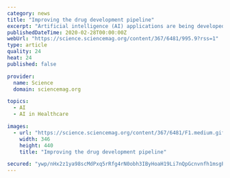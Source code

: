 ```yaml
---
category: news
title: "Improving the drug development pipeline"
excerpt: "Artificial intelligence (AI) applications are being developed to improve cancer drug discovery and administration. Moreover, AI can improve clinical trial design and therapeutic dosing strategies such as adaptive therapy, whereby patients are treated according to tumor response to avoid resistance. In a Perspective, Ho discusses how AI ..."
publishedDateTime: 2020-02-28T00:00:00Z
webUrl: "https://science.sciencemag.org/content/367/6481/995.9?rss=1"
type: article
quality: 24
heat: 24
published: false

provider:
  name: Science
  domain: sciencemag.org

topics:
  - AI
  - AI in Healthcare

images:
  - url: "https://science.sciencemag.org/content/367/6481/F1.medium.gif"
    width: 346
    height: 440
    title: "Improving the drug development pipeline"

secured: "ywp/nHx2z1ya98scMdPxq5rRfg4rN0obh3IByHoaH19Li7nQpGcnvnfh1msgPkgFM1J53n7ywCUATyuLA5Mel7gk98ygI3rCn7Lpyghu+EBFjimgTqLjgJwqp11eY05v46RFy4GKDq/gCQGj0nG0WTbXflO0gftx8doon96u0HTvOWww5eXx224yww+xbXEVxXjBgOmC1wHOzTWi1RggCW9TS7JXEQ3v6Si43/lyPtnDgua6MSqol80Ameides2w6d4e/c/fZlCl7jX4EXzorAGHSa59J26yWT7s5Tmd+DSw/AbSalDAXFneG82AbFxI;vPnr+8JqwDFGVXfygKq00A=="
---
```


